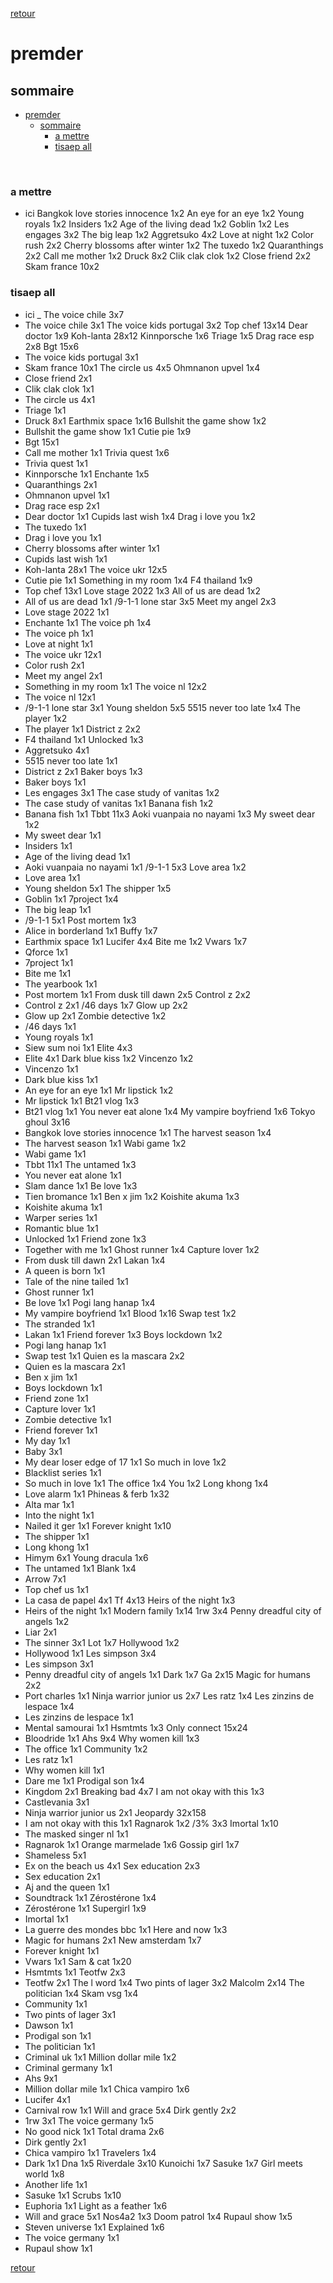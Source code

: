 [retour](./../index.html)

# premder

## sommaire
- [premder](#premder)
  - [sommaire](#sommaire)
    - [a mettre](#a-mettre)
    - [tisaep all](#tisaep-all)


<div style="page-break-after: always; visibility: hidden"> 
\pagebreak 
</div>

### a mettre
* ici 
Bangkok love stories innocence 1x2
An eye for an eye 1x2
Young royals 1x2
Insiders 1x2
Age of the living dead 1x2
Goblin 1x2
Les engages 3x2
The big leap 1x2
Aggretsuko 4x2
Love at night 1x2
Color rush 2x2
Cherry blossoms after winter 1x2
The tuxedo 1x2
Quaranthings 2x2
Call me mother 1x2
Druck 8x2
Clik clak clok 1x2
Close friend 2x2
Skam france 10x2

### tisaep all
* ici
_
The voice chile 3x7
* The voice chile 3x1
The voice kids portugal 3x2
Top chef 13x14
Dear doctor 1x9
Koh-lanta 28x12
Kinnporsche 1x6
Triage 1x5
Drag race esp 2x8
Bgt 15x6
* The voice kids portugal 3x1
* Skam france 10x1
The circle us 4x5
Ohmnanon upvel 1x4
* Close friend 2x1
* Clik clak clok 1x1
* The circle us 4x1
* Triage 1x1
* Druck 8x1
Earthmix space 1x16
Bullshit the game show 1x2
* Bullshit the game show 1x1
Cutie pie 1x9
* Bgt 15x1
* Call me mother 1x1
Trivia quest 1x6
* Trivia quest 1x1
* Kinnporsche 1x1
Enchante 1x5
* Quaranthings 2x1
* Ohmnanon upvel 1x1
* Drag race esp 2x1
* Dear doctor 1x1
Cupids last wish 1x4
Drag i love you 1x2
* The tuxedo 1x1
* Drag i love you 1x1
* Cherry blossoms after winter 1x1
* Cupids last wish 1x1
* Koh-lanta 28x1
The voice ukr 12x5
* Cutie pie 1x1
Something in my room 1x4
F4 thailand 1x9
* Top chef 13x1
Love stage 2022 1x3
All of us are dead 1x2
* All of us are dead 1x1
/9-1-1 lone star 3x5
Meet my angel 2x3
* Love stage 2022 1x1
* Enchante 1x1
The voice ph 1x4
* The voice ph 1x1
* Love at night 1x1
* The voice ukr 12x1
* Color rush 2x1
* Meet my angel 2x1
* Something in my room 1x1
The voice nl 12x2
* The voice nl 12x1
* /9-1-1 lone star 3x1
Young sheldon 5x5
5515 never too late 1x4
The player 1x2
* The player 1x1
District z 2x2
* F4 thailand 1x1
Unlocked 1x3
* Aggretsuko 4x1
* 5515 never too late 1x1
* District z 2x1
Baker boys 1x3
* Baker boys 1x1
* Les engages 3x1
The case study of vanitas 1x2
* The case study of vanitas 1x1
Banana fish 1x2
* Banana fish 1x1
Tbbt 11x3
Aoki vuanpaia no nayami 1x3
My sweet dear 1x2
* My sweet dear 1x1
* Insiders 1x1
* Age of the living dead 1x1
* Aoki vuanpaia no nayami 1x1
/9-1-1 5x3
Love area 1x2
* Love area 1x1
* Young sheldon 5x1
The shipper 1x5
* Goblin 1x1
7project 1x4
* The big leap 1x1
* /9-1-1 5x1
Post mortem 1x3
* Alice in borderland 1x1
Buffy 1x7
* Earthmix space 1x1
Lucifer 4x4
Bite me 1x2
Vwars 1x7
* Qforce 1x1
* 7project 1x1
* Bite me 1x1
* The yearbook 1x1
* Post mortem 1x1
From dusk till dawn 2x5
Control z 2x2
* Control z 2x1
/46 days 1x7
Glow up 2x2
* Glow up 2x1
Zombie detective 1x2
* /46 days 1x1
* Young royals 1x1
* Siew sum noi 1x1
Elite 4x3
* Elite 4x1
Dark blue kiss 1x2
Vincenzo 1x2
* Vincenzo 1x1
* Dark blue kiss 1x1
* An eye for an eye 1x1
Mr lipstick 1x2
* Mr lipstick 1x1
Bt21 vlog 1x3
* Bt21 vlog 1x1
You never eat alone 1x4
My vampire boyfriend 1x6
Tokyo ghoul 3x16
* Bangkok love stories innocence 1x1
The harvest season 1x4
* The harvest season 1x1
Wabi game 1x2
* Wabi game 1x1
* Tbbt 11x1
The untamed 1x3
* You never eat alone 1x1
* Slam dance 1x1
Be love 1x3
* Tien bromance 1x1
Ben x jim 1x2
Koishite akuma 1x3
* Koishite akuma 1x1
* Warper series 1x1
* Romantic blue 1x1
* Unlocked 1x1
Friend zone 1x3
* Together with me 1x1
Ghost runner 1x4
Capture lover 1x2
* From dusk till dawn 2x1
Lakan 1x4
* A queen is born 1x1
* Tale of the nine tailed 1x1
* Ghost runner 1x1
* Be love 1x1
Pogi lang hanap 1x4
* My vampire boyfriend 1x1
Blood 1x16
Swap test 1x2
* The stranded 1x1
* Lakan 1x1
Friend forever 1x3
Boys lockdown 1x2
* Pogi lang hanap 1x1
* Swap test 1x1
Quien es la mascara 2x2
* Quien es la mascara 2x1
* Ben x jim 1x1
* Boys lockdown 1x1
* Friend zone 1x1
* Capture lover 1x1
* Zombie detective 1x1
* Friend forever 1x1
* My day 1x1
* Baby 3x1
* My dear loser edge of 17 1x1
So much in love 1x2
* Blacklist series 1x1
* So much in love 1x1
The office 1x4
You 1x2
Long khong 1x4
* Love alarm 1x1
Phineas & ferb 1x32
* Alta mar 1x1
* Into the night 1x1
* Nailed it ger 1x1
Forever knight 1x10
* The shipper 1x1
* Long khong 1x1
* Himym 6x1
Young dracula 1x6
* The untamed 1x1
Blank 1x4
* Arrow 7x1
* Top chef us 1x1
* La casa de papel 4x1
Tf 4x13
Heirs of the night 1x3
* Heirs of the night 1x1
Modern family 1x14
1rw 3x4
Penny dreadful city of angels 1x2
* Liar 2x1
* The sinner 3x1
Lot 1x7
Hollywood 1x2
* Hollywood 1x1
Les simpson 3x4
* Les simpson 3x1
* Penny dreadful city of angels 1x1
Dark 1x7
Ga 2x15
Magic for humans 2x2
* Port charles 1x1
Ninja warrior junior us 2x7
Les ratz 1x4
Les zinzins de lespace 1x4
* Les zinzins de lespace 1x1
* Mental samourai 1x1
Hsmtmts 1x3
Only connect 15x24
* Bloodride 1x1
Ahs 9x4
Why women kill 1x3
* The office 1x1
Community 1x2
* Les ratz 1x1
* Why women kill 1x1
* Dare me 1x1
Prodigal son 1x4
* Kingdom 2x1
Breaking bad 4x7
I am not okay with this 1x3
* Castlevania 3x1
* Ninja warrior junior us 2x1
Jeopardy 32x158
* I am not okay with this 1x1
Ragnarok 1x2
/3% 3x3
Imortal 1x10
* The masked singer nl 1x1
* Ragnarok 1x1
Orange marmelade 1x6
Gossip girl 1x7
* Shameless 5x1
* Ex on the beach us 4x1
Sex education 2x3
* Sex education 2x1
* Aj and the queen 1x1
* Soundtrack 1x1
Zérostérone 1x4
* Zérostérone 1x1
Supergirl 1x9
* Imortal 1x1
* La guerre des mondes bbc 1x1
Here and now 1x3
* Magic for humans 2x1
New amsterdam 1x7
* Forever knight 1x1
* Vwars 1x1
Sam & cat 1x20
* Hsmtmts 1x1
Teotfw 2x3
* Teotfw 2x1
The l word 1x4
Two pints of lager 3x2
Malcolm 2x14
The politician 1x4
Skam vsg 1x4
* Community 1x1
* Two pints of lager 3x1
* Dawson 1x1
* Prodigal son 1x1
* The politician 1x1
* Criminal uk 1x1
Million dollar mile 1x2
* Criminal germany 1x1
* Ahs 9x1
* Million dollar mile 1x1
Chica vampiro 1x6
* Lucifer 4x1
* Carnival row 1x1
Will and grace 5x4
Dirk gently 2x2
* 1rw 3x1
The voice germany 1x5
* No good nick 1x1
Total drama 2x6
* Dirk gently 2x1
* Chica vampiro 1x1
Travelers 1x4
* Dark 1x1
Dna 1x5
Riverdale 3x10
Kunoichi 1x7
Sasuke 1x7
Girl meets world 1x8
* Another life 1x1
* Sasuke 1x1
Scrubs 1x10
* Euphoria 1x1
Light as a feather 1x6
* Will and grace 5x1
Nos4a2 1x3
Doom patrol 1x4
Rupaul show 1x5
* Steven universe 1x1
Explained 1x6
* The voice germany 1x1
* Rupaul show 1x1

[retour](./../index.html)